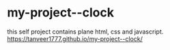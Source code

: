 # my-project--clock
this self project contains plane html, css and javascript.
https://tanveer1777.github.io/my-project--clock/
